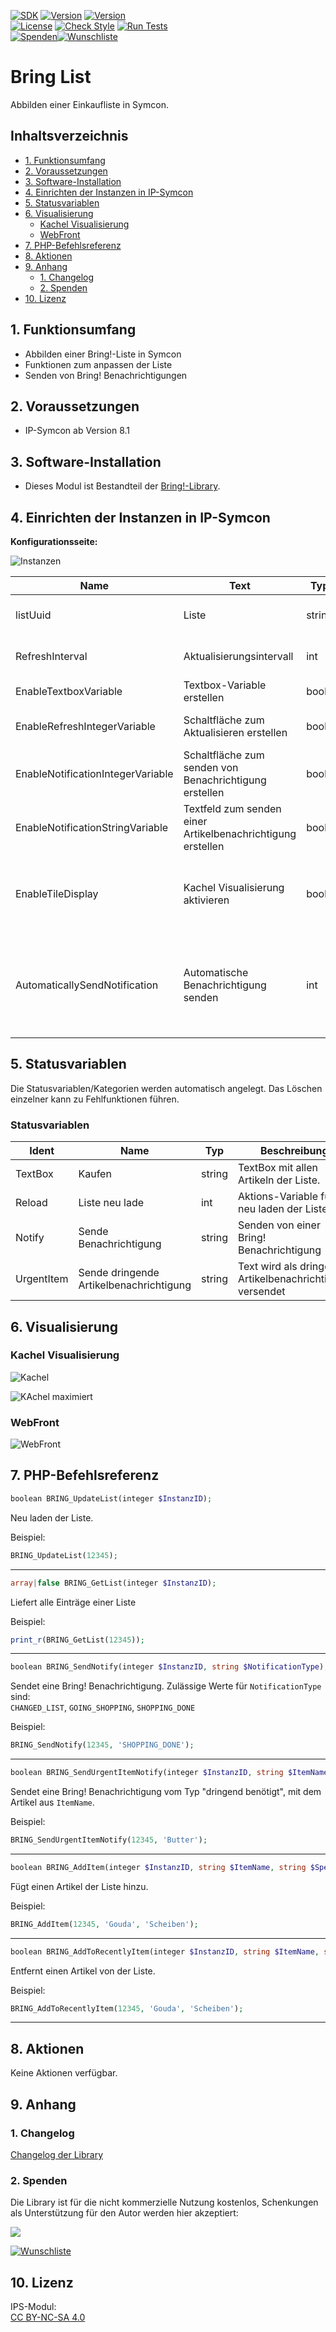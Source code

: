 [![SDK](https://img.shields.io/badge/Symcon-PHPModul-red.svg)](https://www.symcon.de/service/dokumentation/entwicklerbereich/sdk-tools/sdk-php/)
[![Version](https://img.shields.io/badge/Modul%20Version-1.20-blue.svg)]()
[![Version](https://img.shields.io/badge/Symcon%20Version-8.1%20%3E-green.svg)](https://www.symcon.de/de/service/dokumentation/installation/migrationen/v80-v81-q3-2025/)  
[![License](https://img.shields.io/badge/License-CC%20BY--NC--SA%204.0-green.svg)](https://creativecommons.org/licenses/by-nc-sa/4.0/)
[![Check Style](https://github.com/Nall-chan/bring-symcon/workflows/Check%20Style/badge.svg)](https://github.com/Nall-chan/bring-symcon/actions)
[![Run Tests](https://github.com/Nall-chan/bring-symcon/workflows/Run%20Tests/badge.svg)](https://github.com/Nall-chan/bring-symcon/actions)  
[![Spenden](https://www.paypalobjects.com/de_DE/DE/i/btn/btn_donate_SM.gif)](#2-spenden)[![Wunschliste](https://img.shields.io/badge/Wunschliste-Amazon-ff69fb.svg)](#2-spenden)  

# Bring List  <!-- omit in toc -->
Abbilden einer Einkaufliste in Symcon.  

## Inhaltsverzeichnis<!-- omit in toc -->

- [1. Funktionsumfang](#1-funktionsumfang)
- [2. Voraussetzungen](#2-voraussetzungen)
- [3. Software-Installation](#3-software-installation)
- [4. Einrichten der Instanzen in IP-Symcon](#4-einrichten-der-instanzen-in-ip-symcon)
- [5. Statusvariablen](#5-statusvariablen)
- [6. Visualisierung](#6-visualisierung)
  - [Kachel Visualisierung](#kachel-visualisierung)
  - [WebFront](#webfront)
- [7. PHP-Befehlsreferenz](#7-php-befehlsreferenz)
- [8. Aktionen](#8-aktionen)
- [9. Anhang](#9-anhang)
  - [1. Changelog](#1-changelog)
  - [2. Spenden](#2-spenden)
- [10. Lizenz](#10-lizenz)

## 1. Funktionsumfang

* Abbilden einer Bring!-Liste in Symcon
* Funktionen zum anpassen der Liste  
* Senden von Bring! Benachrichtigungen

## 2. Voraussetzungen

* IP-Symcon ab Version 8.1

## 3. Software-Installation

* Dieses Modul ist Bestandteil der [Bring!-Library](../README.md#2-software-installation). 

## 4. Einrichten der Instanzen in IP-Symcon

__Konfigurationsseite:__  

![Instanzen](imgs/config.png)  

| Name                              | Text                                                        | Typ    | Beschreibung                                                                                                 |
| --------------------------------- | ----------------------------------------------------------- | ------ | ------------------------------------------------------------------------------------------------------------ |
| listUuid                          | Liste                                                       | string | Auswahl der gewünschten Liste                                                                                |
| RefreshInterval                   | Aktualisierungsintervall                                    | int    | Intervall für den Download der Liste                                                                         |
| EnableTextboxVariable             | Textbox-Variable erstellen                                  | bool   | Textbox für das WebFront                                                                                     |
| EnableRefreshIntegerVariable      | Schaltfläche zum Aktualisieren erstellen                    | bool   | Für manuellen Download der Liste                                                                             |
| EnableNotificationIntegerVariable | Schaltfläche zum senden von Benachrichtigung erstellen      | bool   | Versendet eine Bring! Benachrichtigung                                                                       |
| EnableNotificationStringVariable  | Textfeld zum senden einer Artikelbenachrichtigung erstellen | bool   | Textfeld dessen Inhalt als Benachrichtigung gesendet wird                                                    |
| EnableTileDisplay                 | Kachel Visualisierung aktivieren                            | bool   | Sofern aktiv, wird eine spezielle Kachel für die Kachel-Visualisierung genutzt                               |
| AutomaticallySendNotification     | Automatische Benachrichtigung senden                        | int    | Zeit in Sekunden nach welcher eine Änderung der Liste aus Symcon eine Bring! Benachrichtigung sendet (0=aus) |

## 5. Statusvariablen

Die Statusvariablen/Kategorien werden automatisch angelegt. Das Löschen einzelner kann zu Fehlfunktionen führen.

### Statusvariablen <!-- omit in toc -->

| Ident      | Name                                    | Typ    | Beschreibung                                              |
| ---------- | --------------------------------------- | ------ | --------------------------------------------------------- |
| TextBox    | Kaufen                                  | string | TextBox mit allen Artikeln der Liste.                     |
| Reload     | Liste neu lade                          | int    | Aktions-Variable für neu laden der Liste.                 |
| Notify     | Sende Benachrichtigung                  | string    | Senden von einer Bring! Benachrichtigung                  |
| UrgentItem | Sende dringende Artikelbenachrichtigung | string | Text wird als dringende Artikelbenachrichtigung versendet |

## 6. Visualisierung

### Kachel Visualisierung

![Kachel](imgs/tile.png)  

![KAchel maximiert](imgs/tile_max.png)  

### WebFront

![WebFront](imgs/webfront.png)  

## 7. PHP-Befehlsreferenz

```php
boolean BRING_UpdateList(integer $InstanzID);
```
Neu laden der Liste.

Beispiel:
```php
BRING_UpdateList(12345);
```

---

```php
array|false BRING_GetList(integer $InstanzID);
```
Liefert alle Einträge einer Liste

Beispiel:
```php
print_r(BRING_GetList(12345));
```

---

```php
boolean BRING_SendNotify(integer $InstanzID, string $NotificationType);
```
Sendet eine Bring! Benachrichtigung. Zulässige Werte für `NotificationType` sind:  
`CHANGED_LIST`, `GOING_SHOPPING`, `SHOPPING_DONE`

Beispiel:
```php
BRING_SendNotify(12345, 'SHOPPING_DONE');
```

---

```php
boolean BRING_SendUrgentItemNotify(integer $InstanzID, string $ItemName);
```
Sendet eine Bring! Benachrichtigung vom Typ "dringend benötigt", mit dem Artikel aus `ItemName`.  

Beispiel:
```php
BRING_SendUrgentItemNotify(12345, 'Butter');
```

---

```php
boolean BRING_AddItem(integer $InstanzID, string $ItemName, string $Specification);
```
Fügt einen Artikel der Liste hinzu.

Beispiel:
```php
BRING_AddItem(12345, 'Gouda', 'Scheiben');
```

---

```php
boolean BRING_AddToRecentlyItem(integer $InstanzID, string $ItemName, string $Specification);
```
Entfernt einen Artikel von der Liste.

Beispiel:
```php
BRING_AddToRecentlyItem(12345, 'Gouda', 'Scheiben');
```

---

## 8. Aktionen

Keine Aktionen verfügbar.

## 9. Anhang

### 1. Changelog

[Changelog der Library](../README.md#2-changelog)

### 2. Spenden

Die Library ist für die nicht kommerzielle Nutzung kostenlos, Schenkungen als Unterstützung für den Autor werden hier akzeptiert:  

<a href="https://www.paypal.com/donate?hosted_button_id=G2SLW2MEMQZH2" target="_blank"><img src="https://www.paypalobjects.com/de_DE/DE/i/btn/btn_donate_LG.gif" border="0" /></a>  

[![Wunschliste](https://img.shields.io/badge/Wunschliste-Amazon-ff69fb.svg)](https://www.amazon.de/hz/wishlist/ls/YU4AI9AQT9F?ref_=wl_share) 

## 10. Lizenz

  IPS-Modul:  
  [CC BY-NC-SA 4.0](https://creativecommons.org/licenses/by-nc-sa/4.0/)  
